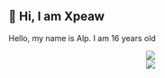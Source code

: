 ## 🎉 Hi, I am Xpeaw
Hello, my name is Alp. I am 16 years old

<div align="center">
    <img src="https://komarev.com/ghpvc/?username=Xpeawxdd&color=dc143c"/>
</div>

<div align="center">
    <a href="https://discord.com/users/989164376877592687" title="Discord Profile"><img src="https://lanyard-profile-readme.vercel.app/api/989164376877592687/"></a>
</div>
